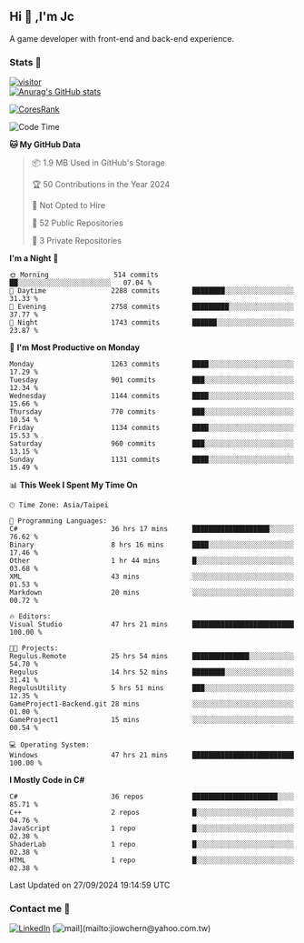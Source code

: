 ## Hi 👋 ,I'm Jc  

A game developer with front-end and back-end experience.  

### Stats  📝
[![visitor](https://visitor-badge.glitch.me/badge?page_id=jiowchern.jiowchern&style=flat-square&color=0088cc)](https://visitor-badge.glitch.me/badge?page_id=jiowchern.jiowchern&style=flat-square&color=0088cc)  
[![Anurag's GitHub stats](https://github-readme-stats.vercel.app/api?username=jiowchern&count_private=true&&show_icons=true)](https://github.com/anuraghazra/github-readme-stats)  
<!-- [![trophy](https://github-profile-trophy.vercel.app/?username=jiowchern)](https://github.com/ryo-ma/github-profile-trophy)   -->
[![CoresRank](https://cr-ss-service.azurewebsites.net/api/ScreenShot?widget=summary&username=jiowchern)](https://cr-ss-service.azurewebsites.net/api/ScreenShot?widget=summary&username=jiowchern)


<!--START_SECTION:waka-->
![Code Time](http://img.shields.io/badge/Code%20Time-1%2C191%20hrs%2020%20mins-blue)

**🐱 My GitHub Data** 

> 📦 1.9 MB Used in GitHub's Storage 
 > 
> 🏆 50 Contributions in the Year 2024
 > 
> 🚫 Not Opted to Hire
 > 
> 📜 52 Public Repositories 
 > 
> 🔑 3 Private Repositories 
 > 
**I'm a Night 🦉** 

```text
🌞 Morning                514 commits         ██░░░░░░░░░░░░░░░░░░░░░░░   07.04 % 
🌆 Daytime                2288 commits        ████████░░░░░░░░░░░░░░░░░   31.33 % 
🌃 Evening                2758 commits        █████████░░░░░░░░░░░░░░░░   37.77 % 
🌙 Night                  1743 commits        ██████░░░░░░░░░░░░░░░░░░░   23.87 % 
```
📅 **I'm Most Productive on Monday** 

```text
Monday                   1263 commits        ████░░░░░░░░░░░░░░░░░░░░░   17.29 % 
Tuesday                  901 commits         ███░░░░░░░░░░░░░░░░░░░░░░   12.34 % 
Wednesday                1144 commits        ████░░░░░░░░░░░░░░░░░░░░░   15.66 % 
Thursday                 770 commits         ███░░░░░░░░░░░░░░░░░░░░░░   10.54 % 
Friday                   1134 commits        ████░░░░░░░░░░░░░░░░░░░░░   15.53 % 
Saturday                 960 commits         ███░░░░░░░░░░░░░░░░░░░░░░   13.15 % 
Sunday                   1131 commits        ████░░░░░░░░░░░░░░░░░░░░░   15.49 % 
```


📊 **This Week I Spent My Time On** 

```text
🕑︎ Time Zone: Asia/Taipei

💬 Programming Languages: 
C#                       36 hrs 17 mins      ███████████████████░░░░░░   76.62 % 
Binary                   8 hrs 16 mins       ████░░░░░░░░░░░░░░░░░░░░░   17.46 % 
Other                    1 hr 44 mins        █░░░░░░░░░░░░░░░░░░░░░░░░   03.68 % 
XML                      43 mins             ░░░░░░░░░░░░░░░░░░░░░░░░░   01.53 % 
Markdown                 20 mins             ░░░░░░░░░░░░░░░░░░░░░░░░░   00.72 % 

🔥 Editors: 
Visual Studio            47 hrs 21 mins      █████████████████████████   100.00 % 

🐱‍💻 Projects: 
Regulus.Remote           25 hrs 54 mins      ██████████████░░░░░░░░░░░   54.70 % 
Regulus                  14 hrs 52 mins      ████████░░░░░░░░░░░░░░░░░   31.41 % 
RegulusUtility           5 hrs 51 mins       ███░░░░░░░░░░░░░░░░░░░░░░   12.35 % 
GameProject1-Backend.git 28 mins             ░░░░░░░░░░░░░░░░░░░░░░░░░   01.00 % 
GameProject1             15 mins             ░░░░░░░░░░░░░░░░░░░░░░░░░   00.54 % 

💻 Operating System: 
Windows                  47 hrs 21 mins      █████████████████████████   100.00 % 
```

**I Mostly Code in C#** 

```text
C#                       36 repos            █████████████████████░░░░   85.71 % 
C++                      2 repos             █░░░░░░░░░░░░░░░░░░░░░░░░   04.76 % 
JavaScript               1 repo              █░░░░░░░░░░░░░░░░░░░░░░░░   02.38 % 
ShaderLab                1 repo              █░░░░░░░░░░░░░░░░░░░░░░░░   02.38 % 
HTML                     1 repo              █░░░░░░░░░░░░░░░░░░░░░░░░   02.38 % 
```




 Last Updated on 27/09/2024 19:14:59 UTC
<!--END_SECTION:waka-->



### Contact me 💬
[![LinkedIn](https://img.shields.io/badge/-JiowchernChen-0077B5?style==flat-square&logo=LinkedIn&logoColor=white)](https://www.linkedin.com/in/jiowchern-chen-4aaa90b7/) [![mail](https://img.shields.io/badge/-jiowchern%40yahoo.com.tw-blueviolet?style=flat-square&logo=yahoo!)](mailto:jiowchern@yahoo.com.tw)    

<!-- [![Linkedin Badge](https://img.shields.io/badge/-LinkedIn-blue?style=flat-square&logo=Linkedin&logoColor=white&link=https://www.linkedin.com/in/jiowchern-chen-4aaa90b7/)](https://www.linkedin.com/in/jiowchern-chen-4aaa90b7/) -->


<!--
**jiowchern/jiowchern** is a ✨ _special_ ✨ repository because its `README.md` (this file) appears on your GitHub profile.

Here are some ideas to get you started:

- 🔭 I’m currently working on ...
- 🌱 I’m currently learning ...
- 👯 I’m looking to collaborate on ...
- 🤔 I’m looking for help with ...
- 💬 Ask me about ...
- 📫 How to reach me: ...
- 😄 Pronouns: ...
- ⚡ Fun fact: ...
-->
